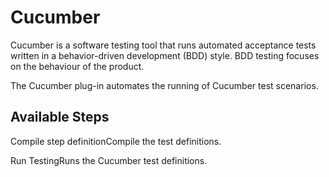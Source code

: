 
Cucumber
========

Cucumber is a software testing tool that runs automated acceptance tests written in a behavior-driven development (BDD) style. BDD testing focuses on the behaviour of the product.

The Cucumber plug-in automates the running of Cucumber test scenarios.


Available Steps
---------------

Compile step definitionCompile the test definitions.

Run TestingRuns the Cucumber test definitions.


